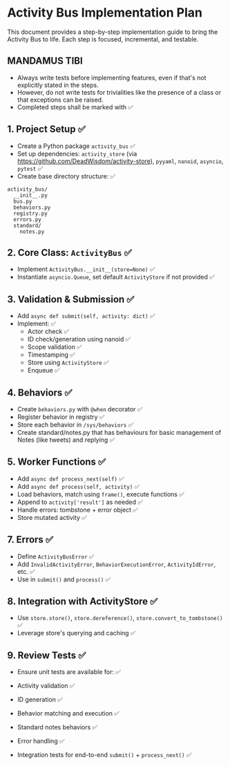 # Activity Bus Implementation Plan

This document provides a step-by-step implementation guide to bring the Activity Bus to life. Each step is focused, incremental, and testable.

## MANDAMUS TIBI

- Always write tests before implementing features, even if that's not explicitly stated in the steps.
- However, do not write tests for trivialities like the presence of a class or that exceptions can be raised.
- Completed steps shall be marked with ✅

## 1. Project Setup ✅

- Create a Python package `activity_bus` ✅
- Set up dependencies: `activity_store` (via https://github.com/DeadWisdom/activity-store), `pyyaml`, `nanoid`, `asyncio`, `pytest` ✅
- Create base directory structure: ✅

```
activity_bus/
  __init__.py
  bus.py
  behaviors.py
  registry.py
  errors.py
  standard/
    notes.py
```

## 2. Core Class: `ActivityBus` ✅

- Implement `ActivityBus.__init__(store=None)` ✅
- Instantiate `asyncio.Queue`, set default `ActivityStore` if not provided ✅

## 3. Validation & Submission ✅

- Add `async def submit(self, activity: dict)` ✅
- Implement: ✅
  - Actor check ✅
  - ID check/generation using nanoid ✅
  - Scope validation ✅
  - Timestamping ✅
  - Store using `ActivityStore` ✅
  - Enqueue ✅

## 4. Behaviors ✅

- Create `behaviors.py` with `@when` decorator ✅
- Register behavior in registry ✅
- Store each behavior in `/sys/behaviors` ✅
- Create standard/notes.py that has behaviours for basic management of Notes (like tweets) and replying ✅

## 5. Worker Functions ✅

- Add `async def process_next(self)` ✅
- Add `async def process(self, activity)` ✅
- Load behaviors, match using `frame()`, execute functions ✅
- Append to `activity['result']` as needed ✅
- Handle errors: tombstone + error object ✅
- Store mutated activity ✅

## 7. Errors ✅

- Define `ActivityBusError` ✅
- Add `InvalidActivityError`, `BehaviorExecutionError`, `ActivityIdError`, etc. ✅
- Use in `submit()` and `process()` ✅

## 8. Integration with ActivityStore ✅

- Use `store.store()`, `store.dereference()`, `store.convert_to_tombstone()` ✅
- Leverage store's querying and caching ✅

## 9. Review Tests ✅

- Ensure unit tests are available for: ✅

- Activity validation ✅
- ID generation ✅
- Behavior matching and execution ✅
- Standard notes behaviors ✅
- Error handling ✅
- Integration tests for end-to-end `submit()` + `process_next()` ✅
